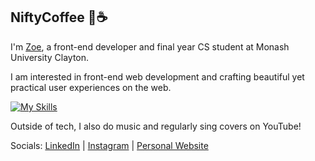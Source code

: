 ## NiftyCoffee 🤩☕

I'm <a href="https://zoetaydev.com/" target="_blank">Zoe</a>, a front-end developer and final year CS student at Monash University Clayton.

I am interested in front-end web development and crafting beautiful yet practical user experiences on the web.

[![My Skills](https://skillicons.dev/icons?i=js,ts,react,nodejs,html,css,tailwind,python,java,mongodb,figma)](https://skillicons.dev)

Outside of tech, I also do music and regularly sing covers on YouTube!

Socials: <a href="https://www.linkedin.com/in/zoe-tay-209455235/">LinkedIn</a> | <a href="https://www.instagram.com/niftycoffee">Instagram</a> | <a href="https://zoetaydev.com/">Personal Website</a>

<!--
**NiftyCoffee/NiftyCoffee** is a ✨ _special_ ✨ repository because its `README.md` (this file) appears on your GitHub profile.

Here are some ideas to get you started:

- 🔭 I’m currently working on ...
- 🌱 I’m currently learning ...
- 👯 I’m looking to collaborate on ...
- 🤔 I’m looking for help with ...
- 💬 Ask me about ...
- 📫 How to reach me: ...
- 😄 Pronouns: ...
- ⚡ Fun fact: ...
-->
